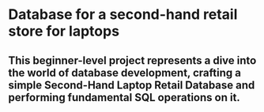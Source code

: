 # Database for a second-hand retail store for laptops

## This beginner-level project represents a dive into the world of database development, crafting a simple Second-Hand Laptop Retail Database and performing fundamental SQL operations on it.
